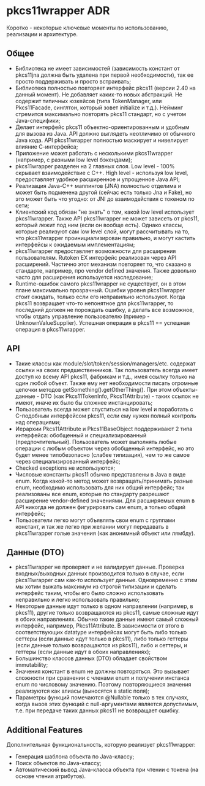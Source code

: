 # pkcs11wrapper ADR

Коротко - некоторые ключевые моменты по использованию, реализации и архитектуре.

## Общее

* Библиотека не имеет зависимостей (зависимость констант от pkcs11jna должна быть удалена при первой необходимости), так
  ее просто поддерживать и просто встраивать;
* Библиотека полностью повторяет интерфейс pkcs11 (версии 2.40 на данный момент). Не добавляет каких-то новых
  абстракций. Не содержит типичных юзкейсов (типа TokenManager, или Pkcs11Facade, синглтон, который зовет initialize и
  т.д.). Нейминг стремится максимально повторять pkcs11 стандарт, но с учетом Java-специфики;
* Делает интерфейс pkcs11 объектно-ориентированным и удобным для вызова из Java. API должно выглядеть неотличимо от
  обычного Java кода. API pkcs11wrapper полностью маскирует и нивелирует влияние С-интерфейса;
* Приложение может работать с несколькими pkcs11wrapper (например, с разными low level бэкендами);
* pkcs11wrapper разделен на 2 главных слоя. Low level - 100% скрывает взаимодействие с С++. High level - используя low
  level, предоставляет удобное расширенное и упрощенное Java API;
* Реализация Java-C++ маппингов (JNA) полностью отделима и может быть подменена другой (сейчас есть только Jna и Fake),
  но это может быть что угодно: от JNI до взаимодействия с токеном по сети;
* Клиентский код обязан "не знать" о том, какой low level использует pkcs11wrapper. Также API pkcs11wrapper не может
  зависеть от pkcs11, который лежит под ним (если он вообще есть). Однако классы, которые реализуют сам low level слой,
  могут расcчитывать на то, что pkcs11wrapper проинициализирован правильно, и могут кастить интерфейсы к ожидаемым
  имплементациям;
* pkcs11wrapper предоставляет возможности для расширения пользователям. Rutoken EX интерфейс реализован через API
  расширений. Частично этот механизм повторяет то, что сказано в стандарте, например, про vendor defined значения. Также
  довольно часто для расширения используется наследование;
* Runtime-ошибок самого pkcs11wrapper не существует, он в этом плане максимально прозрачный. Ошибки уровня pkcs11wrapper
  стоит ожидать, только если его неправильно используют. Когда pkcs11 возвращает что-то непонятное для pkcs11wrapper, то
  последний должен не порождать ошибку, а делать все возможное, чтобы отдать управление пользователю (пример -
  UnknownValueSupplier). Успешная операция в pkcs11 == успешная операция в pkcs11wrapper.

## API

* Такие классы как module/slot/token/session/managers/etc. содержат ссылки на своих предшественников. Так пользователь
  всегда имеет доступ ко всему API pkcs11, фабрикам и т.д., имея ссылку только на один любой объект. Также ему нет
  необходимости писать огромные цепочки методов getSomething().getOtherThing(). При этом объекты-данные - DTO (как
  Pkcs11TokenInfo, Pkcs11Attribute) - таких ссылок не имеют, иначе их было бы сложнее инстанцировать;
* Пользователь всегда может спуститься на low level и поработать с C-подобным интерфейсом pkcs11, если ему нужен полный
  контроль над операциями;
* Иерархии Pkcs11Attribute и Pkcs11BaseObject поддерживают 2 типа интерфейса: обобщенный и специализированный
  (предпочтительный). Пользователь может выполнять любые операции с любым объектом через обобщенный интерфейс, но это
  будет менее типобезопасно (слабее типизация), чем то же самое через специализированный интерфейс;
* Checked exceptions не используются;
* Числовые константы pkcs11 обычно представлены в Java в виде enum. Когда какой-то метод может возвращать/принимать
  разные enum, необходимо использовать для них общий интерфейс; так реализованы все enum, которые по стандарту разрешают
  расширение vendor-defined значениями. Для расширяемых enum в API никогда не должен фигурировать сам enum, а только
  общий интерфейс;
* Пользователи легко могут объявлять свои enum с группами констант, и так же легко при желании могут передавать в
  pkcs11wrapper голые значения (как анонимный объект или лямбду).

## Данные (DTO)

* pkcs11wrapper не проверяет и не валидирует данные. Проверка входных/выходных данных производится только в случае, если
  pkcs11wrapper сам как-то использует данные. Одновременно с этим мы хотим выжать максимум из строгой типизации и
  сделать интерфейс таким, чтобы его было сложно использовать неправильно и легко использовать правильно;
* Некоторые данные идут только в одном направлении (например, в pkcs11), другие только возвращаются из pkcs11, самые
  сложные идут в обоих направлениях. Обычно такие данные имеют самый сложный интерфейс, например, Pkcs11Attribute. В
  зависимости от этого в соответствующих datatype интерфейсах могут быть либо только сеттеры (если данные идут только в
  pkcs11), либо только геттеры (если данные только возвращаются из pkcs11), либо и сеттеры, и геттеры (если данные идут
  в обоих направлениях);
* Большинство классов данных (DTO) обладает свойством immutability;
* Значения констант в enum не должны повторяться. Это вызывает сложности при сравнении с членами enum и получении
  инстанса enum по числовому значению. Поэтому повторяющиеся значения реализуются как алиасы (выносятся в static поля);
* Параметры функций помечаются @Nullable только в тех случаях, когда вызов этих функций с null-аргументами является
  допустимым, т.е. при передаче таких данных pkcs11 не возвращает ошибку.

## Additional Features

Дополнительная функциональность, которую реализует pkcs11wrapper:

* Генерация шаблона объекта по Java-классу;
* Поиск объектов по Java-классу;
* Автоматический вывод Java-класса объекта при чтении с токена (на основе чтения атрибутов).
